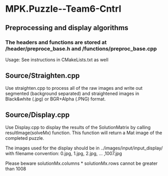 # MPK.Puzzle--Team6-Cntrl
## Preprocessing and display algorithms

### The headers and functions are stored at /header/preproce_base.h and /functions/preproc_base.cpp

Usage: 
See instructions in CMakeLists.txt as well

## Source/Straighten.cpp


Use straighten.cpp to process all of the raw images and write out segmented (background separated) and straightened images in Black&white (.jpg)
or BGR+Alpha (.PNG) format.
## Source/Display.cpp


Use Display.cpp to display the results of the SolutionMatrix by calling resultImage(solveMx) function. This function will return a Mat
image of the completed puzzle.
 
The images used for the display should be in ../images/input/input_display/ with filename convention: 0.jpg, 1.jpg, 2.jpg, ... ,1007.jpg

Please beware solutionMx.columns * solutionMx.rows cannot be greater than 1008 

